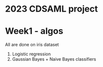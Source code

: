 # 2023 CDSAML project 
# Week1 - algos

All are done on iris dataset
1. Logistic regression
2. Gaussian Bayes + Naive Bayes classifiers
